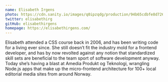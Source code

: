```yaml
---
name: Elisabeth Irgens
photo: https://cdn.sanity.io/images/q0ipzqdg/production/94b65cdbfe8d72665a1d57836465898ac09617b8-460x460.jpg
twitter: elisabethirg
gitHub: elisabethirgens
homepage: https://elisabethirgens.com/
---
```


Elisabeth attended a CSS course back in 2006, and has been writing code for a living ever since. She still doesn’t fit the industry mold for a frontend developer, and has by now revolted against any notion that standardized skill sets are beneficial to the team sport of software development anyway. Today she’s having a blast at Amedia Produkt og Teknologi, wrangling Node.js apps that make up the micro-frontend architecture for 100+ local editorial media sites from around Norway.
